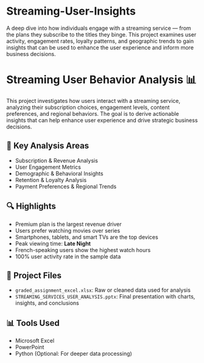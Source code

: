 # Streaming-User-Insights
A deep dive into how individuals engage with a streaming service — from the plans they subscribe to the titles they binge. This project examines user activity, engagement rates, loyalty patterns, and geographic trends to gain insights that can be used to enhance the user experience and inform more  business decisions.

# Streaming User Behavior Analysis 📊

This project investigates how users interact with a streaming service, analyzing their subscription choices, engagement levels, content preferences, and regional behaviors. The goal is to derive actionable insights that can help enhance user experience and drive strategic business decisions.

## 📌 Key Analysis Areas
- Subscription & Revenue Analysis
- User Engagement Metrics
- Demographic & Behavioral Insights
- Retention & Loyalty Analysis
- Payment Preferences & Regional Trends

## 🔍 Highlights
- Premium plan is the largest revenue driver
- Users prefer watching movies over series
- Smartphones, tablets, and smart TVs are the top devices
- Peak viewing time: **Late Night**
- French-speaking users show the highest watch hours
- 100% user activity rate in the sample data

## 📁 Project Files
- `graded_assignment_excel.xlsx`: Raw or cleaned data used for analysis
- `STREAMING_SERVICES_USER_ANALYSIS.pptx`: Final presentation with charts, insights, and conclusions

## 📊 Tools Used
- Microsoft Excel
- PowerPoint
- Python (Optional: For deeper data processing)

